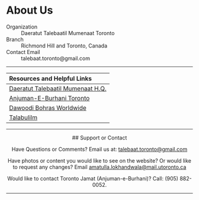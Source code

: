 # About Us

<dl>
<dt>Organization</dt>
<dd>Daeratut Talebaatil Mumenaat Toronto</dd>
<dt>Branch</dt>
<dd>Richmond Hill and Toronto, Canada</dd>
<dt>Contact Email</dt>
<dd>talebaat.toronto@gmail.com</dd>
</dl>

* * *
 

|                       Resources and Helpful Links                           |
|:----------------------------------------------------------------------------|
| <a href="http://www.busaheba.org">Daeratut Talebaatil Mumenaat H.Q.</a>     | 
| <a href="https://www.torontojamat.com">Anjuman-E-Burhani Toronto</a>        |
| <a href="http://www.mumineen.org">Dawoodi Bohras Worldwide</a>              | 
| <a href="http://www.talabulilm.com">Talabulilm</a>                          |


* * *

<center>
## Support or Contact

Have Questions or Comments? Email us at: <a href="http://talebaat.toronto@gmail.com">talebaat.toronto@gmail.com</a> 

Have photos or content you would like to see on the website? Or would like to request any changes? Email <a href="http://amatulla.lokhandwala@mail.utoronto.ca">amatulla.lokhandwala@mail.utoronto.ca</a>

Would like to contact Toronto Jamat (Anjuman-e-Burhani)? Call: (905) 882-0052.</center>

* * *
